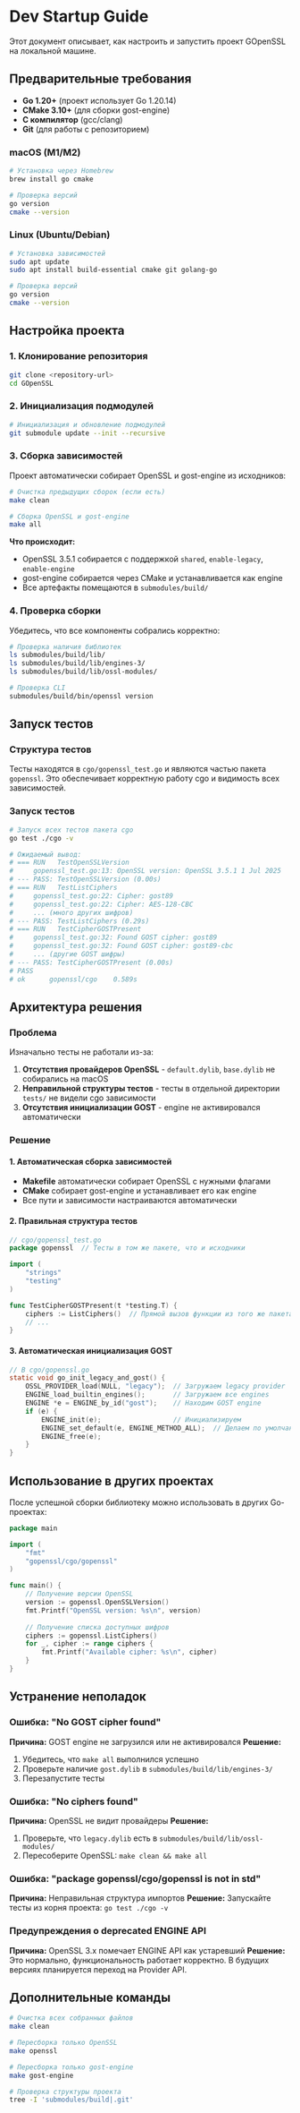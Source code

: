 # Dev Startup Guide

Этот документ описывает, как настроить и запустить проект GOpenSSL на локальной машине.

## Предварительные требования

- **Go 1.20+** (проект использует Go 1.20.14)
- **CMake 3.10+** (для сборки gost-engine)
- **C компилятор** (gcc/clang)
- **Git** (для работы с репозиторием)

### macOS (M1/M2)
```bash
# Установка через Homebrew
brew install go cmake

# Проверка версий
go version
cmake --version
```

### Linux (Ubuntu/Debian)
```bash
# Установка зависимостей
sudo apt update
sudo apt install build-essential cmake git golang-go

# Проверка версий
go version
cmake --version
```

## Настройка проекта

### 1. Клонирование репозитория
```bash
git clone <repository-url>
cd GOpenSSL
```

### 2. Инициализация подмодулей
```bash
# Инициализация и обновление подмодулей
git submodule update --init --recursive
```

### 3. Сборка зависимостей

Проект автоматически собирает OpenSSL и gost-engine из исходников:

```bash
# Очистка предыдущих сборок (если есть)
make clean

# Сборка OpenSSL и gost-engine
make all
```

**Что происходит:**
- OpenSSL 3.5.1 собирается с поддержкой `shared`, `enable-legacy`, `enable-engine`
- gost-engine собирается через CMake и устанавливается как engine
- Все артефакты помещаются в `submodules/build/`

### 4. Проверка сборки

Убедитесь, что все компоненты собрались корректно:

```bash
# Проверка наличия библиотек
ls submodules/build/lib/
ls submodules/build/lib/engines-3/
ls submodules/build/lib/ossl-modules/

# Проверка CLI
submodules/build/bin/openssl version
```

## Запуск тестов

### Структура тестов

Тесты находятся в `cgo/gopenssl_test.go` и являются частью пакета `gopenssl`. Это обеспечивает корректную работу cgo и видимость всех зависимостей.

### Запуск тестов

```bash
# Запуск всех тестов пакета cgo
go test ./cgo -v

# Ожидаемый вывод:
# === RUN   TestOpenSSLVersion
#     gopenssl_test.go:13: OpenSSL version: OpenSSL 3.5.1 1 Jul 2025
# --- PASS: TestOpenSSLVersion (0.00s)
# === RUN   TestListCiphers
#     gopenssl_test.go:22: Cipher: gost89
#     gopenssl_test.go:22: Cipher: AES-128-CBC
#     ... (много других шифров)
# --- PASS: TestListCiphers (0.29s)
# === RUN   TestCipherGOSTPresent
#     gopenssl_test.go:32: Found GOST cipher: gost89
#     gopenssl_test.go:32: Found GOST cipher: gost89-cbc
#     ... (другие GOST шифры)
# --- PASS: TestCipherGOSTPresent (0.00s)
# PASS
# ok      gopenssl/cgo    0.589s
```

## Архитектура решения

### Проблема
Изначально тесты не работали из-за:
1. **Отсутствия провайдеров OpenSSL** - `default.dylib`, `base.dylib` не собирались на macOS
2. **Неправильной структуры тестов** - тесты в отдельной директории `tests/` не видели cgo зависимости
3. **Отсутствия инициализации GOST** - engine не активировался автоматически

### Решение

#### 1. Автоматическая сборка зависимостей
- **Makefile** автоматически собирает OpenSSL с нужными флагами
- **CMake** собирает gost-engine и устанавливает его как engine
- Все пути и зависимости настраиваются автоматически

#### 2. Правильная структура тестов
```go
// cgo/gopenssl_test.go
package gopenssl  // Тесты в том же пакете, что и исходники

import (
    "strings"
    "testing"
)

func TestCipherGOSTPresent(t *testing.T) {
    ciphers := ListCiphers()  // Прямой вызов функции из того же пакета
    // ...
}
```

#### 3. Автоматическая инициализация GOST
```c
// В cgo/gopenssl.go
static void go_init_legacy_and_gost() {
    OSSL_PROVIDER_load(NULL, "legacy");  // Загружаем legacy provider
    ENGINE_load_builtin_engines();       // Загружаем все engines
    ENGINE *e = ENGINE_by_id("gost");    // Находим GOST engine
    if (e) {
        ENGINE_init(e);                  // Инициализируем
        ENGINE_set_default(e, ENGINE_METHOD_ALL);  // Делаем по умолчанию
        ENGINE_free(e);
    }
}
```

## Использование в других проектах

После успешной сборки библиотеку можно использовать в других Go-проектах:

```go
package main

import (
    "fmt"
    "gopenssl/cgo/gopenssl"
)

func main() {
    // Получение версии OpenSSL
    version := gopenssl.OpenSSLVersion()
    fmt.Printf("OpenSSL version: %s\n", version)
    
    // Получение списка доступных шифров
    ciphers := gopenssl.ListCiphers()
    for _, cipher := range ciphers {
        fmt.Printf("Available cipher: %s\n", cipher)
    }
}
```

## Устранение неполадок

### Ошибка: "No GOST cipher found"
**Причина:** GOST engine не загрузился или не активировался
**Решение:** 
1. Убедитесь, что `make all` выполнился успешно
2. Проверьте наличие `gost.dylib` в `submodules/build/lib/engines-3/`
3. Перезапустите тесты

### Ошибка: "No ciphers found"
**Причина:** OpenSSL не видит провайдеры
**Решение:**
1. Проверьте, что `legacy.dylib` есть в `submodules/build/lib/ossl-modules/`
2. Пересоберите OpenSSL: `make clean && make all`

### Ошибка: "package gopenssl/cgo/gopenssl is not in std"
**Причина:** Неправильная структура импортов
**Решение:** Запускайте тесты из корня проекта: `go test ./cgo -v`

### Предупреждения о deprecated ENGINE API
**Причина:** OpenSSL 3.x помечает ENGINE API как устаревший
**Решение:** Это нормально, функциональность работает корректно. В будущих версиях планируется переход на Provider API.

## Дополнительные команды

```bash
# Очистка всех собранных файлов
make clean

# Пересборка только OpenSSL
make openssl

# Пересборка только gost-engine
make gost-engine

# Проверка структуры проекта
tree -I 'submodules/build|.git'
``` 
